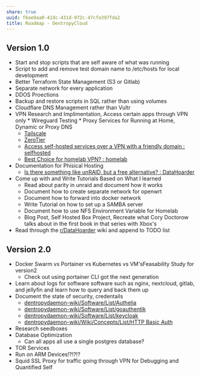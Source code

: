 ```yaml
---
share: true
uuid: f6ae9aa0-41dc-431d-972c-47cfe397fda2
title: Roadmap - DentropyCloud
---
```

## Version 1.0
* Start and stop scripts that are self aware of what was running
* Script to add and remove test domain name to /etc/hosts for local development
* Better Terraform State Management (S3 or Gitlab)
* Separate network for every application
* DDOS Proections
* Backup and restore scripts in SQL rather than using volumes
* Cloudflare DNS Management rather than Vultr
* VPN Research and Implimentation, Access certain apps through VPN only
       * Wireguard Testing
       * Proxy Services for Running at Home, Dynamic or Proxy DNS
	* [Tailscale](https://tailscale.com/)
	* [ZeroTier](https://www.zerotier.com/)
	* [Access self-hosted services over a VPN with a friendly domain : selfhosted](https://old.reddit.com/r/selfhosted/comments/rttko2/access_selfhosted_services_over_a_vpn_with_a/)
	* [Best Choice for homelab VPN? : homelab](https://old.reddit.com/r/homelab/comments/5rowqd/best_choice_for_homelab_vpn/)
* Documentation for Phisical Hosting
	* [Is there something like unRAID, but a free alternative? : DataHoarder](https://old.reddit.com/r/DataHoarder/comments/7lwq4o/is_there_something_like_unraid_but_a_free/)
* Come up with and Write Tutorials Based on What I learned
	*   Read about parity in unraid and document how it works
	*   Document how to create separate network for openwrt
	*   Document how to forward into docker network
	*   Write Tutorial on how to set up a SAMBA server
	*   Document how to use NFS Environment Variable for Homelab
	* Blog Post, Self Hosted Box Project, Recreate what Cory Doctorow talks about in the first book in that series with Xbox's
*   Read through the [r/DataHoarder](https://old.reddit.com/r/DataHoarder/wiki/index) wiki and append to TODO list


## Version 2.0

* Docker Swarm vs Portainer vs Kubernetes vs VM'sFeasability Study for version2
	* Check out using portainer CLI got the next generation
* Learn about logs for software software such as nginx, nextcloud, gitlab, and jellyfin and learn how to query and back them up
* Document the state of security, credentails
	* [dentropydaemon-wiki/Software/List/Authelia](/undefined) 
	* [dentropydaemon-wiki/Software/List/goauthentik](/undefined)
	* [dentropydaemon-wiki/Software/List/keycloak](/undefined)
	* [dentropydaemon-wiki/Wiki/Concepts/List/HTTP Basic Auth](/undefined)
* Research seedboxes
* Database Optimization
	* Can all apps all use a single postgres database?
* TOR Services
* Run on ARM Devices!?!?!?
* Squid SSL Proxy for traffic going through VPN for Debugging and Quantified Self 
